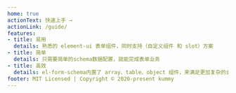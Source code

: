```yaml
---
home: true
actionText: 快速上手 →
actionLink: /guide/
features:
- title: 易用
  details: 熟悉的 element-ui 表单组件，同时支持（自定义组件 和 slot）方案
- title: 简单
  details: 只需要简单的schema数据配置，就能完成表单业务
- title: 高效
  details: el-form-schema内置了 array、table、object 组件，来满足更加复杂的业务场景
footer: MIT Licensed | Copyright © 2020-present kummy
---
```

